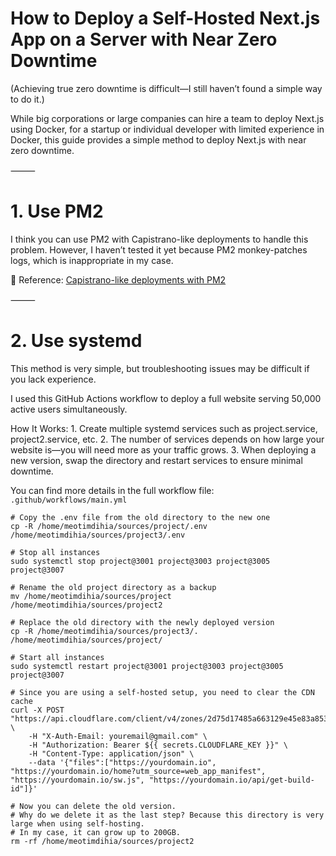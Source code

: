 # How to Deploy a Self-Hosted Next.js App on a Server with Near Zero Downtime

(Achieving true zero downtime is difficult—I still haven’t found a simple way to do it.)

While big corporations or large companies can hire a team to deploy Next.js using Docker, for a startup or individual developer with limited experience in Docker, this guide provides a simple method to deploy Next.js with near zero downtime.

⸻

# 1. Use PM2

I think you can use PM2 with Capistrano-like deployments to handle this problem. However, I haven’t tested it yet because PM2 monkey-patches logs, which is inappropriate in my case.

🔗 Reference: [Capistrano-like deployments with PM2](https://pm2.keymetrics.io/docs/tutorials/capistrano-like-deployments)

⸻

# 2. Use systemd

This method is very simple, but troubleshooting issues may be difficult if you lack experience.

I used this GitHub Actions workflow to deploy a full website serving 50,000 active users simultaneously.

How It Works:
	1.	Create multiple systemd services such as project.service, project2.service, etc.
	2.	The number of services depends on how large your website is—you will need more as your traffic grows.
	3.	When deploying a new version, swap the directory and restart services to ensure minimal downtime.

You can find more details in the full workflow file: `.github/workflows/main.yml`

``` shell
# Copy the .env file from the old directory to the new one
cp -R /home/meotimdihia/sources/project/.env /home/meotimdihia/sources/project3/.env

# Stop all instances
sudo systemctl stop project@3001 project@3003 project@3005 project@3007

# Rename the old project directory as a backup
mv /home/meotimdihia/sources/project /home/meotimdihia/sources/project2

# Replace the old directory with the newly deployed version
cp -R /home/meotimdihia/sources/project3/. /home/meotimdihia/sources/project/

# Start all instances
sudo systemctl restart project@3001 project@3003 project@3005 project@3007

# Since you are using a self-hosted setup, you need to clear the CDN cache
curl -X POST "https://api.cloudflare.com/client/v4/zones/2d75d17485a663129e45e83a853aede1/purge_cache" \
    -H "X-Auth-Email: youremail@gmail.com" \
    -H "Authorization: Bearer ${{ secrets.CLOUDFLARE_KEY }}" \
    -H "Content-Type: application/json" \
    --data '{"files":["https://yourdomain.io", "https://yourdomain.io/home?utm_source=web_app_manifest", "https://yourdomain.io/sw.js", "https://yourdomain.io/api/get-build-id"]}'

# Now you can delete the old version.
# Why do we delete it as the last step? Because this directory is very large when using self-hosting.
# In my case, it can grow up to 200GB.
rm -rf /home/meotimdihia/sources/project2
```
